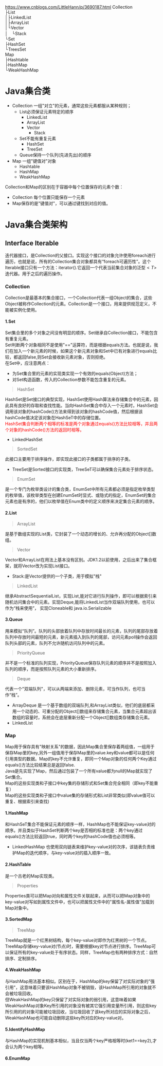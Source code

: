  
 https://www.cnblogs.com/LittleHann/p/3690187.html
Collection     
├List   
│├LinkedList   
│├ArrayList   
│└Vector   
│　└Stack   
└Set   
├HashSet   
└TreesSet   
Map   
├Hashtable   
├HashMap   
└WeakHashMap   
# Java集合类
+ Collection 一组"对立"的元素，通常这些元素都服从某种规则；
    + List必须保证元素特定的顺序
        + LinkedList
        + ArrayList
        + Vector
            + Stack
    + Set不能有重复元素
        + HashSet
        + TreeSet
    + Queue保持一个队列(先进先出)的顺序
+ Map 一组"键值对"对象 
    + Hashtable
    + HashMap
    + WeakHashMap
  
Collection和Map的区别在于容器中每个位置保存的元素个数：
+ Collection 每个位置只能保存一个元素
+ Map保存的是"键值对"，可以通过键找到对应的值。
# Java集合类架构
## Interface Iterable
迭代器接口，是Collection的父接口。实现这个接口的对象允许使用foreach进行遍历，也就是说，所有的Collection集合对象都具有“foreach可遍历性”。这个Iterable接口只有一个方法：iterator().它返回一个代表当前集合对象的泛型$<T>$迭代器。用于之后的遍历操作。
### Collection
Collection是最基本的集合接口，一个Collection代表一组Object的集合，这些Object被称作Collection的元素。Collection是一个接口，用来提供规范定义，不能被实例化使用。  
#### 1.Set
Set集合里的多个对象之间没有明显的顺序。Set继承自Collection接口，不能包含有重复元素。  
Set判断两个对象相同不是使用"=="运算符，而是根据equals方法。也就是说，我们在加入一个新元素的时候，如果这个新元素对象和Set中已有对象进行equals比较，都返回false,则Set会接收新元素对象，否则拒绝。  
在Set中，应注意两点：
+ 为Set集合里的元素的实现类实现一个有效的equals(Object)方法；
+ 对Set构造函数，传入的Collection参数不能包含重复的元素。
> HashSet  

HashSet是Set接口的典型实现，HashSet使用Hash算法来存储集合中的元素，因此具有良好的存取和查找性能。当向HashSet集合中存入一个元素时，HashSet会调用该对象的hashCode()方法来得到该对象的hashCode值，然后根据该hashCode值决定该对象在HashSeT中的存储位置。  
<font color="red">HashSet集合判断两个相等的标准是两个对象通过equals()方法比较相等，并且两个对象的hashCode()方法的返回时相等。</font>  
+ LinkedHashSet
> SortedSet

此接口主要用于排序操作，即实现此接口的子类都属于排序的子类。
+ TreeSet是Sorted接口的实现类，TreeSeT可以确保集合元素处于排序状态。
> EnumSet

是一个专门为枚举类设计的集合类，EnumSet中所有元素都必须是指定枚举类型的枚举值，该枚举类型在创建EnumSet时显式、或隐式的指定，EnumSet的集合元素也是有序的，他们以枚举值在Enum类中的定义顺序来决定集合元素的顺序。
 #### 2.List
 > ArrayList 

 是基于数组实现的List类，它封装了一个动态的增长的、允许再分配的Object[]数组。
 > Vector

 Vector和ArrayList在用法上基本没有区别。JDK1.2以前使用，之后出来了集合框架，就将Vector改为实现List接口。
 + Stack:是Vector提供的一个子类，用于模拟"栈"
> LinkedList

继承AbstractSequentialList<E>，实现List<E>,能对它进行队列操作，即可以根据索引来随机访问集合中的元素。实现Deque<E>,能将LinkedList当作双端队列使用，也可以作为“栈来使用”， 实现Cloneable和 java.io.Serializable
 #### 3.Queue
 用来模拟“队列”。队列的头部放着队列中存放时间最长的元素，队列的尾部存放着队列中存放时间最短的元素，新元素插入到队列的尾部，访问元素poll操作会返回队列头部的元素，队列不允许随机访问队列中的元素。
 > PriorityQueue

 并不是一个标准的队列实现，PriorityQueue保存队列元素的顺序并不是按照加入队列的顺序，而是按照队列元素的大小重新排序。
 > Deque

 代表一个"双端队列"，可以从两端来添加、删除元素，可当作队列，也可当作“栈”。
 + ArrayDeque 是一个基于数组的双端队列,和ArrayList类似，他们的底层都采用一个动态的、可重分配的Object[]数组来存储集合元素，当集合元素超出该数组的容量时，系统会在底层重新分配一个Object[]数组类存储集合元素。
 + LinkedList
 ### Map
 Map用于保存具有"映射关系"的数据，因此Map集合里保存着两组值，一组用于保存Map里的key,另外一组值用于保存Map里的value.key和value都可以是任何引用类型的数据。Map的key不允许重复，即同一个Map对象的任何两个Key通过equals()方法比较结果总是返回false.  
 Java是先实现了Map，然后通过包装了一个所有value都为null的Map就实现了Set集合。  
 Map的这些实现类和子接口中key集的存储形式和Set集合完全相同（即key不能重复）  
Map的这些实现类和子接口中value集的存储形式和List非常类似(即value值可以重复、根据索引来查找)
 #### 1.HashMap
 和HashSeT集合不能保证元素的顺序一样，HashMap也不能保证key-value对的顺序。并且类似于HashSet判断两个key是否相的标准也是：两个key通过equals()方法比较返回true，同时两个key的hashCode值也必须相等。
 + LinkedHashMap 也使用双向链表来维护key-value对的次序，该链表负责维护Map的迭代顺序，与key-value对的插入顺序一致。
 #### 2.HashTable
 是一个古老的Map实现类。
 > Properties 

 Properties类可以把Map对向和属性文件关联起来，从而可以把Map对象中的key-value对写如到属性文件中，也可以把属性文件中的"属性名-属性值"加载到Map对象中。
 #### 3.SortedMap
 > TreeMap

 TreeMap就是一个红黑树结构，每个key-value对即作为红黑树的一个节点。TreeMap存储key-value对(节点)时，需要根据key对节点进行排序。TreeMap可以保证所有的key-value处于有序状态。同样，TreeMap也有两种排序方式：自然排序、定制排序。
 #### 4.WeakHashMap
 与HashMap用法基本相似。区别在于，HashMap的key保留了对实际对象的"强引用"，这意味着只要该HashMap对象不被销毁，该HashMap所引用的对象就不会被垃圾回收。  
 但WeakHashMap的key只保留了对实际对象的弱引用，这意味着如果WeakHashMap对象Key所引用的对象没有被其它强引用变量所引用，则这些key所引用的的对象可能被垃圾回收，当垃圾回收了该key所对应的实际对象之后，WeakHashMap也可能自动删除这些key所对应的key-value对。
 #### 5.IdentifyHashMap
 与HashMap的实现机制基本相似，当且仅当两个key严格相等时(ket1==key2),才会认为两个key相等。
 #### 6.EnumMap